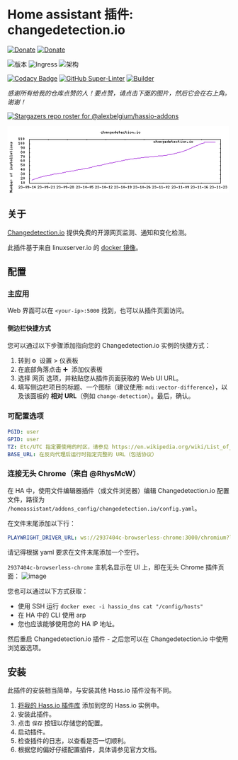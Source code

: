 # Home assistant 插件: changedetection.io

[![Donate][donation-badge]](https://www.buymeacoffee.com/alexbelgium)
[![Donate][paypal-badge]](https://www.paypal.com/donate/?hosted_button_id=DZFULJZTP3UQA)

![版本](https://img.shields.io/badge/dynamic/json?label=Version&query=%24.version&url=https%3A%2F%2Fraw.githubusercontent.com%2Falexbelgium%2Fhassio-addons%2Fmaster%2Fchangedetection.io%2Fconfig.json)
![Ingress](https://img.shields.io/badge/dynamic/json?label=Ingress&query=%24.ingress&url=https%3A%2F%2Fraw.githubusercontent.com%2Falexbelgium%2Fhassio-addons%2Fmaster%2Fchangedetection.io%2Fconfig.json)
![架构](https://img.shields.io/badge/dynamic/json?color=success&label=Arch&query=%24.arch&url=https%3A%2F%2Fraw.githubusercontent.com%2Falexbelgium%2Fhassio-addons%2Fmaster%2Fchangedetection.io%2Fconfig.json)

[![Codacy Badge](https://app.codacy.com/project/badge/Grade/9c6cf10bdbba45ecb202d7f579b5be0e)](https://www.codacy.com/gh/alexbelgium/hassio-addons/dashboard?utm_source=github.com&utm_medium=referral&utm_content=alexbelgium/hassio-addons&utm_campaign=Badge_Grade)
[![GitHub Super-Linter](https://img.shields.io/github/actions/workflow/status/alexbelgium/hassio-addons/weekly-supelinter.yaml?label=Lint%20code%20base)](https://github.com/alexbelgium/hassio-addons/actions/workflows/weekly-supelinter.yaml)
[![Builder](https://img.shields.io/github/actions/workflow/status/alexbelgium/hassio-addons/onpush_builder.yaml?label=Builder)](https://github.com/alexbelgium/hassio-addons/actions/workflows/onpush_builder.yaml)

[donation-badge]: https://img.shields.io/badge/Buy%20me%20a%20coffee%20(no%20paypal)-%23d32f2f?logo=buy-me-a-coffee&style=flat&logoColor=white
[paypal-badge]: https://img.shields.io/badge/Buy%20me%20a%20coffee%20with%20Paypal-0070BA?logo=paypal&style=flat&logoColor=white

_感谢所有给我的仓库点赞的人！要点赞，请点击下面的图片，然后它会在右上角。谢谢！_

[![Stargazers repo roster for @alexbelgium/hassio-addons](https://reporoster.com/stars/alexbelgium/hassio-addons)](https://github.com/alexbelgium/hassio-addons/stargazers)

![下载演变](https://raw.githubusercontent.com/alexbelgium/hassio-addons/master/changedetection.io/stats.png)

## 关于

[Changedetection.io](https://github.com/dgtlmoon/changedetection.io) 提供免费的开源网页监测、通知和变化检测。

此插件基于来自 linuxserver.io 的 [docker 镜像](https://github.com/linuxserver/docker-changedetection.io)。

## 配置

### 主应用

Web 界面可以在 `<your-ip>:5000` 找到，也可以从插件页面访问。

#### 侧边栏快捷方式

您可以通过以下步骤添加指向您的 Changedetection.io 实例的快捷方式：
1. 转到 <kbd>⚙ 设置</kbd> > <kbd>仪表板</kbd>
2. 在底部角落点击 <kbd>➕ 添加仪表板</kbd>
3. 选择 <kbd>网页</kbd> 选项，并粘贴您从插件页面获取的 Web UI URL。
4. 填写侧边栏项目的标题、一个图标（建议使用: `mdi:vector-difference`），以及该面板的 **相对 URL**（例如 `change-detection`）。最后，确认。

### 可配置选项

```yaml
PGID: user
GPID: user
TZ: Etc/UTC 指定要使用的时区，请参见 https://en.wikipedia.org/wiki/List_of_tz_database_time_zones#List
BASE_URL: 在反向代理后运行时指定完整的 URL（包括协议）
```

### 连接无头 Chrome（来自 @RhysMcW）

在 HA 中，使用文件编辑器插件（或文件浏览器）编辑 Changedetection.io 配置文件，路径为 `/homeassistant/addons_config/changedetection.io/config.yaml`。

在文件末尾添加以下行：
```yaml
PLAYWRIGHT_DRIVER_URL: ws://2937404c-browserless-chrome:3000/chromium?launch={"defaultViewport":{"height":720,"width":1280},"headless":false,"stealth":true}&blockAds=true
```

请记得根据 yaml 要求在文件末尾添加一个空行。

`2937404c-browserless-chrome` 主机名显示在 UI 上，即在无头 Chrome 插件页面：
![image](https://github.com/user-attachments/assets/a63514f6-027a-4361-a33f-0d8f87461279)

您也可以通过以下方式获取：
* 使用 SSH 运行 `docker exec -i hassio_dns cat "/config/hosts"`
* 在 HA 中的 CLI 使用 arp
* 您也应该能够使用您的 HA IP 地址。

然后重启 Changedetection.io 插件 - 之后您可以在 Changedetection.io 中使用浏览器选项。

## 安装

此插件的安装相当简单，与安装其他 Hass.io 插件没有不同。

1. [将我的 Hass.io 插件库][repository] 添加到您的 Hass.io 实例中。
1. 安装此插件。
1. 点击 `保存` 按钮以存储您的配置。
1. 启动插件。
1. 检查插件的日志，以查看是否一切顺利。
1. 根据您的偏好仔细配置插件，具体请参见官方文档。

[repository]: https://github.com/alexbelgium/hassio-addons